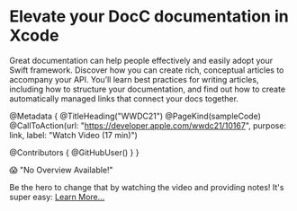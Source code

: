 # Elevate your DocC documentation in Xcode

Great documentation can help people effectively and easily adopt your Swift framework. Discover how you can create rich, conceptual articles to accompany your API. You’ll learn best practices for writing articles, including how to structure your documentation, and find out how to create automatically managed links that connect your docs together.

@Metadata {
   @TitleHeading("WWDC21")
   @PageKind(sampleCode)
   @CallToAction(url: "https://developer.apple.com/wwdc21/10167", purpose: link, label: "Watch Video (17 min)")

   @Contributors {
      @GitHubUser(<replace this with your GitHub handle>)
   }
}

😱 "No Overview Available!"

Be the hero to change that by watching the video and providing notes! It's super easy:
 [Learn More…](https://wwdcnotes.github.io/WWDCNotes/documentation/wwdcnotes/contributing)

